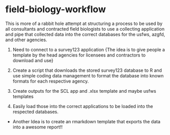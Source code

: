 # field-biology-workflow

This is more of a rabbit hole attempt at structuring a process to be used by all consultants and contracted field biologists to use a collecting application and pipe that collected data into the correct databases for the usfws, azgfd, and other agencies.

1. Need to connect to a survey123 application {The idea is to give people a template by the head agencies for licensees and contractors to download and use}

2. Create a script that downloads the stored survey123 database to R and use simple coding data management to format the database into known formats for each respective agency.

3. Create outputs for the SCL app and .xlsx template and maybe usfws templates

4. Easily load those into the correct applications to be loaded into the respected databases.

* Another Idea is to create an rmarkdown template that exports the data into a awesome report!!